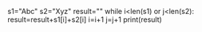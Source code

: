 s1="Abc"
s2="Xyz"
result=""
while i<len(s1) or j<len(s2):
    result=result+s1[i]+s2[i]
    i=i+1
    j=j+1
print(result)

